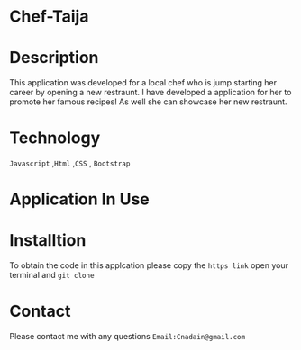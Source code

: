 # Chef-Taija


# Description 
This application was developed for a local chef who is jump starting her career by opening a new restraunt. I have developed a application for her to promote her famous recipes! As well she can showcase her new restraunt. 


# Technology 
`Javascript` ,`Html` ,`CSS` , `Bootstrap`


# Application In Use



# Installtion 
To obtain the code in this applcation please copy the `https link` open your terminal and `git clone`



# Contact 
Please contact me with any questions `Email:Cnadain@gmail.com`